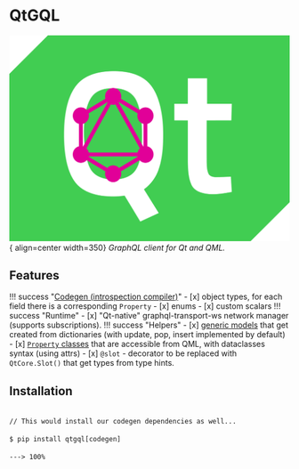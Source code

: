 # QtGQL

![Logo](./assets/logo.svg){ align=center width=350}
*GraphQL client for Qt and QML.*
## Features
!!! success "[Codegen (introspection compiler)](./codegen/tutorial.md)"
    - [x] object types, for each field there is a corresponding `Property`
    - [x] enums
    - [x] custom scalars
!!! success "Runtime"
    - [x] "Qt-native" graphql-transport-ws network manager (supports subscriptions).
!!! success "Helpers"
    - [x] [generic models](./itemsystem/intro.md) that get created from dictionaries (with update, pop, insert implemented by default)
    - [x] [`Property` classes](./utilities.md#auto-property) that are accessible from QML, with dataclasses  syntax (using attrs)
    - [x] `@slot` - decorator to be replaced with `QtCore.Slot()` that get types from type hints.

## Installation

<div class="termy">

```console

// This would install our codegen dependencies as well...

$ pip install qtgql[codegen]

---> 100%
```

</div>
